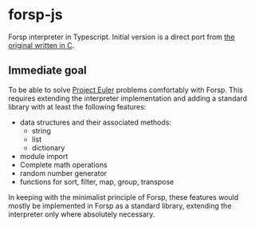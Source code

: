 # forsp-js

Forsp interpreter in Typescript. Initial version is a direct port from [the original written in C](https://github.com/xorvoid/forsp).

## Immediate goal

To be able to solve [Project Euler](https://projecteuler.net/) problems comfortably with Forsp.
This requires extending the interpreter implementation and adding a standard library with at least the following features:

 - data structures and their associated methods:
   - string
   - list
   - dictionary
 - module import
 - Complete math operations
 - random number generator
 - functions for sort, filter, map, group, transpose

In keeping with the minimalist principle of Forsp, these features would mostly be implemented in Forsp as a standard library, 
extending the interpreter only where absolutely necessary.
